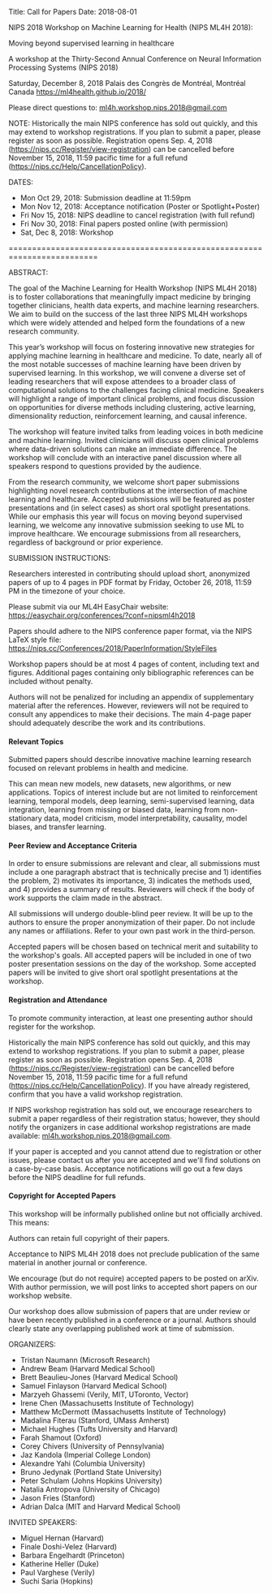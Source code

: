 Title: Call for Papers
Date: 2018-08-01

NIPS 2018 Workshop on Machine Learning for Health (NIPS ML4H 2018):

Moving beyond supervised learning in healthcare

A workshop at the Thirty-Second Annual Conference on Neural Information Processing Systems (NIPS 2018)

Saturday, December 8, 2018
Palais des Congrès de Montréal, Montréal Canada
https://ml4health.github.io/2018/

Please direct questions to: ml4h.workshop.nips.2018@gmail.com

NOTE: Historically the main NIPS conference has sold out quickly, and this may extend to workshop registrations. If you plan to submit a paper, please register as soon as possible. Registration opens Sep. 4, 2018 (https://nips.cc/Register/view-registration) can be cancelled before November 15, 2018, 11:59 pacific time for a full refund (https://nips.cc/Help/CancellationPolicy).

DATES:

- Mon Oct 29, 2018: Submission deadline at 11:59pm
- Mon Nov 12, 2018: Acceptance notification (Poster or Spotlight+Poster)
- Fri Nov 15, 2018: NIPS deadline to cancel registration (with full refund)
- Fri Nov 30, 2018: Final papers posted online (with permission)
- Sat, Dec 8, 2018: Workshop

=========================================================================

ABSTRACT:

The goal of the Machine Learning for Health Workshop (NIPS ML4H 2018) is to foster collaborations that meaningfully impact medicine by bringing together clinicians, health data experts, and machine learning researchers. We aim to build on the success of the last three NIPS ML4H workshops which were widely attended and helped form the foundations of a new research community.

This year’s workshop will focus on fostering innovative new strategies for applying machine learning in healthcare and medicine. To date, nearly all of the most notable successes of machine learning have been driven by supervised learning. In this workshop, we will convene a diverse set of leading researchers that will expose attendees to a broader class of computational solutions to the challenges facing clinical medicine. Speakers will highlight a range of important clinical problems, and focus discussion on opportunities for diverse methods including clustering, active learning, dimensionality reduction, reinforcement learning, and causal inference.

The workshop will feature invited talks from leading voices in both medicine and machine learning. Invited clinicians will discuss open clinical problems where data-driven solutions can make an immediate difference. The workshop will conclude with an interactive panel discussion where all speakers respond to questions provided by the audience.

From the research community, we welcome short paper submissions highlighting novel research contributions at the intersection of machine learning and healthcare. Accepted submissions will be featured as poster presentations and (in select cases) as short oral spotlight presentations. While our emphasis this year will focus on moving beyond supervised learning, we welcome any innovative submission seeking to use ML to improve healthcare. We encourage submissions from all researchers, regardless of background or prior experience.


SUBMISSION INSTRUCTIONS:

Researchers interested in contributing should upload short, anonymized papers of up to 4 pages in PDF format by Friday, October 26, 2018, 11:59 PM in the timezone of your choice.

Please submit via our ML4H EasyChair website: https://easychair.org/conferences/?conf=nipsml4h2018

Papers should adhere to the NIPS conference paper format, via the NIPS LaTeX style file: https://nips.cc/Conferences/2018/PaperInformation/StyleFiles

Workshop papers should be at most 4 pages of content, including text and figures. Additional pages containing only bibliographic references can be included without penalty.

Authors will not be penalized for including an appendix of supplementary material after the references. However, reviewers will not be required to consult any appendices to make their decisions. The main 4-page paper should adequately describe the work and its contributions.

#### Relevant Topics
Submitted papers should describe innovative machine learning research focused on relevant problems in health and medicine.  

This can mean new models, new datasets, new algorithms, or new applications. Topics of interest include but are not limited to reinforcement learning, temporal models, deep learning, semi-supervised learning, data integration, learning from missing or biased data, learning from non-stationary data, model criticism, model interpretability, causality, model biases, and transfer learning.

#### Peer Review and Acceptance Criteria
In order to ensure submissions are relevant and clear, all submissions must include a one paragraph abstract that is technically precise and 1) identifies the problem, 2) motivates its importance, 3) indicates the methods used, and 4) provides a summary of results. Reviewers will check if the body of work supports the claim made in the abstract.

All submissions will undergo double-blind peer review. It will be up to the authors to ensure the proper anonymization of their paper. Do not include any names or affiliations. Refer to your own past work in the third-person.

Accepted papers will be chosen based on technical merit and suitability to the workshop's goals. All accepted papers will be included in one of two poster presentation sessions on the day of the workshop. Some accepted papers will be invited to give short oral spotlight presentations at the workshop.

#### Registration and Attendance
To promote community interaction, at least one presenting author should register for the workshop.

Historically the main NIPS conference has sold out quickly, and this may extend to workshop registrations. If you plan to submit a paper, please register as soon as possible. Registration opens Sep. 4, 2018 (https://nips.cc/Register/view-registration) can be cancelled before November 15, 2018, 11:59 pacific time for a full refund (https://nips.cc/Help/CancellationPolicy). If you have already registered, confirm that you have a valid workshop registration.

If NIPS workshop registration has sold out, we encourage researchers to submit a paper regardless of their registration status; however, they should notify the organizers in case additional workshop registrations are made available: ml4h.workshop.nips.2018@gmail.com.

If your paper is accepted and you cannot attend due to registration or other issues, please contact us after you are accepted and we'll find solutions on a case-by-case basis. Acceptance notifications will go out a few days before the NIPS deadline for full refunds.

#### Copyright for Accepted Papers
This workshop will be informally published online but not officially archived. This means:

Authors can retain full copyright of their papers.

Acceptance to NIPS ML4H 2018 does not preclude publication of the same material in another journal or conference.

We encourage (but do not require) accepted papers to be posted on arXiv. With author permission, we will post links to accepted short papers on our workshop website.

Our workshop does allow submission of papers that are under review or have been recently published in a conference or a journal. Authors should clearly state any overlapping published work at time of submission.

ORGANIZERS:

- Tristan Naumann (Microsoft Research)
- Andrew Beam (Harvard Medical School)
- Brett Beaulieu-Jones (Harvard Medical School)
- Samuel Finlayson (Harvard Medical School)
- Marzyeh Ghassemi (Verily, MIT, UToronto, Vector)
- Irene Chen (Massachusetts Institute of Technology)
- Matthew McDermott (Massachusetts Institute of Technology)
- Madalina Fiterau (Stanford, UMass Amherst)
- Michael Hughes (Tufts University and Harvard)
- Farah Shamout (Oxford)
- Corey Chivers (University of Pennsylvania)
- Jaz Kandola (Imperial College London)
- Alexandre Yahi (Columbia University)
- Bruno Jedynak (Portland State University)
- Peter Schulam (Johns Hopkins University)
- Natalia Antropova (University of Chicago)
- Jason Fries (Stanford)
- Adrian Dalca (MIT and Harvard Medical School)

INVITED SPEAKERS:

- Miguel Hernan (Harvard) 
- Finale Doshi-Velez (Harvard) 
- Barbara Engelhardt (Princeton) 
- Katherine Heller (Duke) 
- Paul Varghese (Verily) 
- Suchi Saria (Hopkins) 
